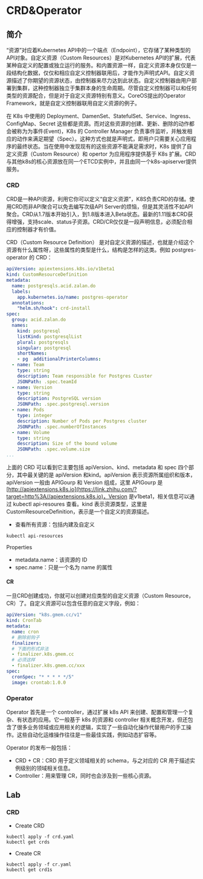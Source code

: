 # CRD&Operator

## 简介

“资源”对应着Kubernetes API中的一个端点（Endpoint），它存储了某种类型的API对象。自定义资源（Custom Resources）是对Kubernetes API的扩展，代表某种自定义的配置或独立运行的服务。和内置资源一样，自定义资源本身仅仅是一段结构化数据，仅仅和相应自定义控制器联用后，才能作为声明式API。自定义资源描述了你期望的资源状态，由控制器来尽力达到此状态。自定义控制器由用户部署到集群，这种控制器独立于集群本身的生命周期。尽管自定义控制器可以和任何类型的资源配合，但是对于自定义资源特别有意义。CoreOS提出的Operator Framework，就是自定义控制器联用自定义资源的例子。

在 K8s 中使用的 Deployment、DamenSet、StatefulSet、Service、Ingress、ConfigMap、Secret 这些都是资源。而对这些资源的创建、更新、删除的动作都会被称为为事件(Event)，K8s 的 Controller Manager 负责事件监听，并触发相应的动作来满足期望（Spec）。这种方式也就是声明式，即用户只需要关心应用程序的最终状态。当在使用中发现现有的这些资源不能满足需求时，K8s 提供了自定义资源（Custom Resource）和 opertor 为应用程序提供基于 K8s 扩展。CRD与其他k8s的核心资源放在同一个ETCD实例中，并且由同一个k8s-apiserver提供服务。

### CRD

CRD是一种API资源，利用它你可以定义“自定义资源”，K8S负责CRD的存储。使用CRD而非API聚合可以免去编写次级API Server的烦恼，但是其灵活性不如API聚合。CRD从1.7版本开始引入，到1.8版本进入Beta状态。最新的1.11版本CRD获得增强，支持scale、status子资源。CRD/CR仅仅是一段声明信息，必须配合相应的控制器才有价值。

CRD（Custom Resource Definition） 是对自定义资源的描述，也就是介绍这个资源有什么属性呀，这些属性的类型是什么，结构是怎样的这类。例如 postgres-operator 的 CRD：

```yaml
apiVersion: apiextensions.k8s.io/v1beta1
kind: CustomResourceDefinition
metadata:
  name: postgresqls.acid.zalan.do
  labels:
    app.kubernetes.io/name: postgres-operator
  annotations:
    "helm.sh/hook": crd-install
spec:
  group: acid.zalan.do
  names:
    kind: postgresql
    listKind: postgresqlList
    plural: postgresqls
    singular: postgresql
    shortNames:
    - pg  additionalPrinterColumns:
  - name: Team
    type: string
    description: Team responsible for Postgres CLuster
    JSONPath: .spec.teamId
  - name: Version
    type: string
    description: PostgreSQL version
    JSONPath: .spec.postgresql.version
  - name: Pods
    type: integer
    description: Number of Pods per Postgres cluster
    JSONPath: .spec.numberOfInstances
  - name: Volume
    type: string
    description: Size of the bound volume
    JSONPath: .spec.volume.size
...
```

上面的 CRD 可以看到它主要包括 apiVersion、kind、metadata 和 spec 四个部分，其中最关键的是 apiVersion 和kind。apiVersion 表示资源所属组织和版本，apiVersion 一般由 APIGourp 和 Version 组成，这里 APIGourp 是 [http://apiextensions.k8s.io](https://link.zhihu.com/?target=http%3A//apiextensions.k8s.io)，Version 是v1beta1，相关信息可以通过 kubectl api-resoures 查看。kind 表示资源类型，这里是 CustomResourceDefinition，表示是一个自定义的资源描述。

- 查看所有资源：包括内建及自定义
```shell
kubectl api-resources 
```

Properties

- metadata.name：该资源的 ID
- spec.name：只是一个名为 name 的属性

#### CR

一旦CRD创建成功，你就可以创建对应类型的自定义资源（Custom Resource，CR）了。自定义资源可以包含任意的自定义字段，例如：

```yaml
apiVersion: "k8s.gmem.cc/v1"
kind: CronTab
metadata:
  name: cron
  # 删除前钩子
  finalizers:
  # 下面的形式非法
  - finalizer.k8s.gmem.cc
  # 必须这样
  - finalizer.k8s.gmem.cc/xxx
spec:
  cronSpec: "* * * * */5"
  image: crontab:1.0.0
```

### Operator

Operator 首先是一个 controller，通过扩展 k8s API 来创建、配置和管理一个复杂、有状态的应用。它一般基于 k8s 的资源和 controller 相关概念开发，但还包含了很多业务领域或应用相关的逻辑，实现了一些自动化操作代替用户的手工操作。这些自动化运维操作往往是一些最佳实践，例如动态扩容等。

Operator 的发布一般包括：

- CRD + CR：CRD 用于定义领域相关的 schema，与之对应的 CR 用于描述实例级别的领域相关信息。
- Controller：用来管理 CR，同时也会涉及到一些核心资源。

## Lab

### CRD

- Create CRD
```shell
kubectl apply -f crd.yaml
kubectl get crds
```

- Create CR
```shell
kubectl apply -f cr.yaml
kubectl get crd1s 
```

